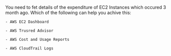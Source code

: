 You need to fet details of the expenditure of EC2 Instances which occured 3 month ago. Which of the following can help you achive this:

    - AWS EC2 Dashboard

    - AWS Trusred Advisor

    - AWS Cost and Usage Reports

    - AWS CloudTrail Logs